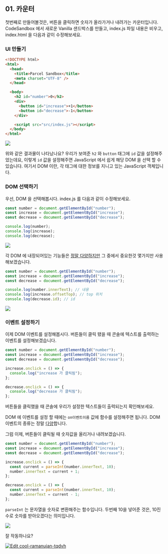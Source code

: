 ## 01. 카운터


첫번째로 만들어볼것은, 버튼을 클릭하면 숫자가 올라가거나 내려가는 카운터입니다. CodeSandbox 에서 새로운 Vanilla 샌드박스를 만들고, index.js 파일 내용은 비우고, index.html 을 다음과 같이 수정해보세요.

### UI 만들기


```html
<!DOCTYPE html>
<html>
  <head>
    <title>Parcel Sandbox</title>
    <meta charset="UTF-8" />
  </head>

  <body>
    <h2 id="number">0</h2>
    <div>
      <button id="increase">+1</button>
      <button id="decrease">-1</button>
    </div>

    <script src="src/index.js"></script>
  </body>
</html>
```

![](https://i.imgur.com/pD4FYbQ.png)

위와 같은 결과물이 나타났나요? 우리가 보여준 `h2` 와 `button` 태그에 `id` 값을 설정해주었는데요, 이렇게 `id` 값을 설정해주면 JavaScript 에서 쉽게 해당 DOM 을 선택 할 수 있습니다. 여기서 DOM 이란, 각 태그에 대한 정보를 지니고 있는 JavaScript 객체입니다.

### DOM 선택하기

우선, DOM 을 선택해봅시다. index.js 를 다음과 같이 수정해보세요.

```javascript
const number = document.getElementById("number");
const increase = document.getElementById("increase");
const decrease = document.getElementById("decrease");

console.log(number);
console.log(increase);
console.log(decrease);
```

![](https://i.imgur.com/8hqsuiZ.png)

각 DOM 에 내장되어있는 기능들은 [정말 다양하지만](https://developer.mozilla.org/en-US/docs/Web/API/Element) 그 중에서 중요한것 몇가지만 사용해보겠습니다.

```javascript
const number = document.getElementById("number");
const increase = document.getElementById("increase");
const decrease = document.getElementById("decrease");

console.log(number.innerText); // 내용
console.log(increase.offsetTop); // top 위치
console.log(decrease.id); // id
```

![](https://i.imgur.com/54OuPQB.png)


### 이벤트 설정하기

이제 DOM 이벤트를 설정해봅시다. 버튼들이 클릭 됐을 때 콘솔에 텍스트를 출력하는 이벤트를 설정해보겠습니다.

```javascript
const number = document.getElementById("number");
const increase = document.getElementById("increase");
const decrease = document.getElementById("decrease");

increase.onclick = () => {
  console.log("increase 가 클릭됨");
};

decrease.onclick = () => {
  console.log("decrease 가 클릭됨");
};
```
버튼들을 클릭했을 때 콘솔에 우리가 설정한 텍스트들이 출력되는지 확인해보세요.


DOM 에 이벤트를 설정 할 때에는 `on이벤트이름` 값에 함수를 설정해주면 됩니다. DOM 이벤트의 종류는 정말 [다양](https://developer.mozilla.org/ko/docs/Web/Events)합니다.

그럼 이제, 버튼들이 클릭될 때 숫자값을 올리거나 내려보겠습니다.

```javascript
const number = document.getElementById("number");
const increase = document.getElementById("increase");
const decrease = document.getElementById("decrease");

increase.onclick = () => {
  const current = parseInt(number.innerText, 10);
  number.innerText = current + 1;
};

decrease.onclick = () => {
  const current = parseInt(number.innerText, 10);
  number.innerText = current - 1;
};
```

`parseInt` 는 문자열을 숫자로 변환해주는 함수입니다. 두번째 10을 넣어준 것은, 10진수로 숫자를 받아오겠다는 의미입니다.

![](https://i.imgur.com/ssFSKEx.gif)

잘 작동하나요?


[![Edit cool-ramanujan-tqdvh](https://codesandbox.io/static/img/play-codesandbox.svg)](https://codesandbox.io/s/cool-ramanujan-tqdvh?fontsize=14)